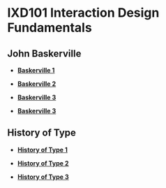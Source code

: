 IXD101 Interaction Design Fundamentals
======================================

John Baskerville
----------------
- **[Baskerville 1](wobtrix.github.io/wobtrix/john_baskerville/john_baskerville.html)**   
    
- **[Baskerville 2](https://github.com/Wobtrix/)**

- **[Baskerville 3](https://github.com/Wobtrix/)**

- **[Baskerville 3](https://github.com/Wobtrix/)**



History of Type
---------------
- **[History of Type 1](https://github.com/Wobtrix/)**  

- **[History of Type 2](https://github.com/Wobtrix/)**

- **[History of Type 3](https://github.com/Wobtrix/)**
